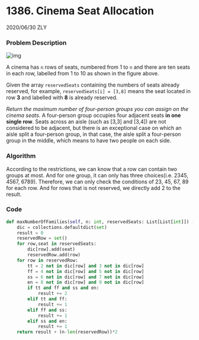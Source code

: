 # 1386. Cinema Seat Allocation

2020/06/30 ZLY

### Problem Description

![img](https://assets.leetcode.com/uploads/2020/02/14/cinema_seats_1.png)

A cinema has `n` rows of seats, numbered from 1 to `n` and there are ten seats in each row, labelled from 1 to 10 as shown in the figure above.

Given the array `reservedSeats` containing the numbers of seats already reserved, for example, `reservedSeats[i] = [3,8]` means the seat located in row **3** and labelled with **8** is already reserved.

*Return the maximum number of four-person groups you can assign on the cinema seats.* A four-person group occupies four adjacent seats **in one single row**. Seats across an aisle (such as [3,3] and [3,4]) are not considered to be adjacent, but there is an exceptional case on which an aisle split a four-person group, in that case, the aisle split a four-person group in the middle, which means to have two people on each side.




### Algorithm

According to the restrictions, we can know that a row can contain two groups at most. And for one group, it can only has three choices(i.e. 2345, 4567, 6789). Therefore, we can only check the conditions of 23, 45, 67, 89 for each row. And for rows that is not reserved, we directly add 2 to the result.



### Code

```python
def maxNumberOfFamilies(self, n: int, reservedSeats: List[List[int]]) -> int:
    dic = collections.defaultdict(set)
    result = 0
    reservedRow = set()
    for row,seat in reservedSeats:
        dic[row].add(seat)
        reservedRow.add(row)
    for row in reservedRow:
        tt = 2 not in dic[row] and 3 not in dic[row]
        ff = 4 not in dic[row] and 5 not in dic[row]
        ss = 6 not in dic[row] and 7 not in dic[row]
        en = 8 not in dic[row] and 9 not in dic[row]
        if tt and ff and ss and en:
            result += 2
        elif tt and ff:
            result += 1
        elif ff and ss:
            result += 1
        elif ss and en:
            result += 1
    return result + (n-len(reservedRow))*2
```


